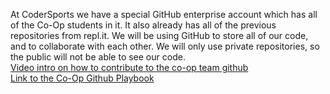At CoderSports we have a special GitHub enterprise account which has all of the Co-Op students in it. It also already has all of the previous repositories from repl.it. We will be using GitHub to store all of our code, and to collaborate with each other. We will only use private repositories, so the public will not be able to see our code.<br>
<a href="https://web.microsoftstream.com/video/02a2727f-55d2-400f-b0b4-9326b88a0bf5">Video intro on how to contribute to the co-op team github</a>
<br>
<a href="https://github.com/codersports-coop/github-playbook.git">Link to the Co-Op Github Playbook</a>
